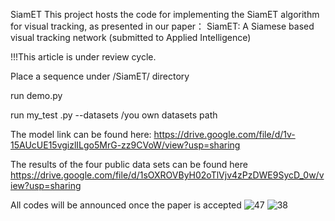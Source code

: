 SiamET
This project hosts the code for implementing the SiamET algorithm for visual tracking, as presented in our paper：
SiamET: A Siamese based visual tracking network (submitted to Applied Intelligence)

!!!This article is under review cycle.

Place a sequence under /SiamET/ directory

run demo.py

run my_test .py --datasets /you own datasets path

The model link can be found here: https://drive.google.com/file/d/1v-15AUcUE15vgizlILgo5MrG-zz9CVoW/view?usp=sharing

The results of the four public data sets can be found here https://drive.google.com/file/d/1sOXROVByH02oTlVjv4zPzDWE9SycD_0w/view?usp=sharing

All codes will be announced once the paper is accepted
![47](https://user-images.githubusercontent.com/51786737/138253577-2433849d-8ac9-4c53-bb0c-9e0fe911f24c.png)
![38](https://user-images.githubusercontent.com/51786737/138253632-d7a0d35f-ef31-4e5b-a69b-747a797447be.png)

